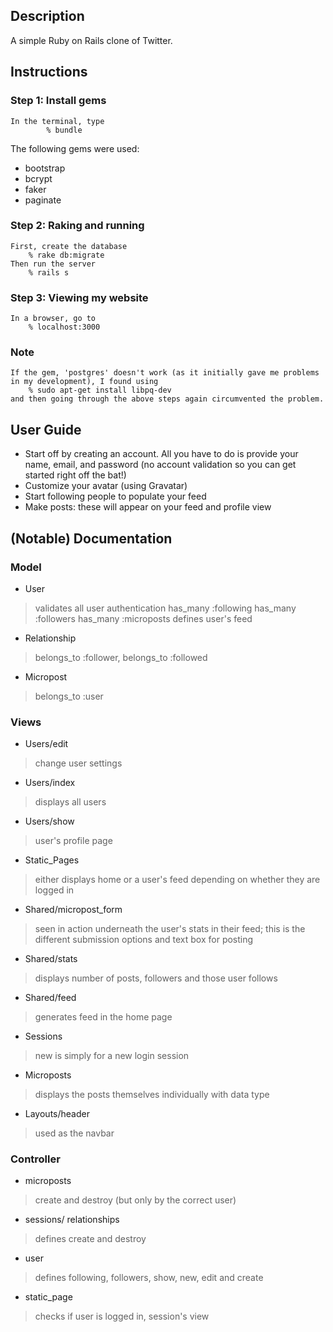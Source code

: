 ## Description
A simple Ruby on Rails clone of Twitter.

## Instructions
### Step 1: Install gems
  	In the terminal, type
     		% bundle
  
  The following gems were used:
  
 - bootstrap
 - bcrypt
 - faker
 - paginate
 
### Step 2: Raking and running
	First, create the database
		% rake db:migrate
	Then run the server
		% rails s

### Step 3: Viewing my website
    In a browser, go to
        % localhost:3000

### Note
	If the gem, 'postgres' doesn't work (as it initially gave me problems in my development), I found using 
		% sudo apt-get install libpq-dev
	and then going through the above steps again circumvented the problem.

## User Guide

 - Start off by creating an account. All you have to do is provide your name, email, and password (no account validation so you can get started right off the bat!)
 - Customize your avatar (using Gravatar)
 - Start following people to populate your feed
 - Make posts: these will appear on your feed and profile view

## (Notable) Documentation

### Model

 - User
 > validates all user authentication
has_many :following
has_many :followers
has_many :microposts
defines user's feed

 - Relationship
 > belongs_to :follower, belongs_to :followed
 
 - Micropost
 > belongs_to :user

### Views
 - Users/edit
 > change user settings

 - Users/index
 > displays all users

 - Users/show
 > user's profile page

 - Static_Pages
 > either displays home or a user's feed depending on whether they are logged in

 - Shared/micropost_form
 > seen in action underneath the user's stats in their feed; this is the different submission options and text box for posting
 
 - Shared/stats
 > displays number of posts, followers and those user follows

 - Shared/feed
 > generates feed in the home page

 - Sessions
 > new is simply for a new login session

 - Microposts
 > displays the posts themselves individually with data type

 - Layouts/header
 > used as the navbar

### Controller

 - microposts
 > create and destroy (but only by the correct user)

 - sessions/ relationships
 > defines create and destroy

 - user
 > defines following, followers, show, new, edit and create

 - static_page
 > checks if user is logged in, session's view
